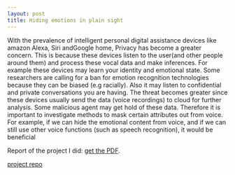 ```yaml
---
layout: post
title: Hiding emotions in plain sight
---
```

With the prevalence of intelligent personal digital assistance devices like amazon Alexa, Siri andGoogle home, Privacy has become a greater concern. This is because these devices listen to the user(and other people around them) and process these vocal data and make inferences. For example these devices may learn your identity and emotional state. Some researchers are calling for a ban for emotion recognition technologies because they can be biased (e.g racially). Also it may listen to confidential and private conversations you are having. The threat becomes greater since these devices usually send the data (voice recordings) to cloud for further analysis. Some malicious agent may get hold of these data. Therefore it is important to investigate methods to mask certain attributes out from voice. For example, if we can hide the emotional content from voice, and if we can still use other voice functions (such as speech recognition), it would be beneficial

Report of the project I did: 
[get the PDF](/files/hide_emotions.pdf).

[project repo](https://github.com/sleekEagle/hide_emotion)
















